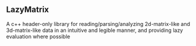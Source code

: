 LazyMatrix
-------------------------------------------
A c++ header-only library for reading/parsing/analyzing 2d-matrix-like and 3d-matrix-like data in an intuitive and legible manner, and providing lazy evaluation where possible
